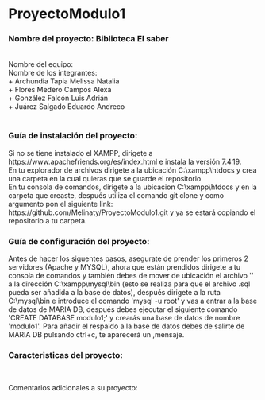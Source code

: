 # ProyectoModulo1
<h3>Nombre del proyecto:<strong> Biblioteca El saber</strong></h3><br>
Nombre del equipo: <br>
Nombre de los integrantes: <br>
  + Archundia Tapia Melissa Natalia <br>
  + Flores Medero Campos Alexa <br>
  + González Falcón Luis Adrián <br>
  + Juárez Salgado Eduardo Andreco <br>
<br>
<h3>Guía de instalación del proyecto:</h3>
Si no se tiene instalado el XAMPP, dirigete a https://www.apachefriends.org/es/index.html e instala la versión 7.4.19. <br>
En tu explorador de archivos dirigete a la ubicación C:\xampp\htdocs y crea una carpeta en la cual quieras que se guarde el repositorio <br>
En tu consola de comandos, dirigete a la ubicacion C:\xampp\htdocs y en la carpeta que creaste, después utiliza el comando git clone y como argumento pon el siguiente link: https://github.com/Melinaty/ProyectoModulo1.git y ya se estará copiando el repositorio a tu carpeta.
<br>
<h3>Guía de configuración del proyecto:</h3>
Antes de hacer los siguentes pasos, asegurate de prender los primeros 2 servidores (Apache y MYSQL), ahora que están prendidos dirigete a tu consola de comandos y también debes de mover de ubicación el archivo '' a la dirección C:\xampp\mysql\bin (esto se realiza para que el archivo .sql pueda ser añadida a la base de datos), después dirigete a la ruta C:\mysql\bin e introduce el comando 'mysql -u root' y vas a entrar a la base de datos de MARIA DB, después debes ejecutar el siguiente comando 'CREATE DATABASE modulo1;' y crearás una base de datos de nombre 'modulo1'. Para añadir el respaldo a la base de datos debes de salirte de MARIA DB pulsando ctrl+c, te aparecerá un ,mensaje.


<h3>Caracteristicas del proyecto:</h3> <br>


Comentarios adicionales a su proyecto: <br>
